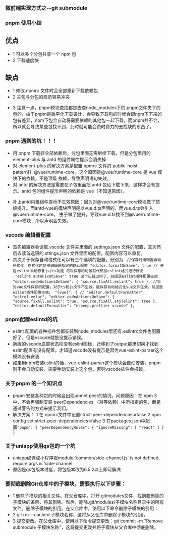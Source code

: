 ### 微前端实现方式之--git submodule

### pnpm 使用小结

## 优点

- 1 可以多个分包共享一个 npm 包
- 2 下载速度快

## 缺点

- 1 修改.npmrc 文件时会全部重新下载依赖包
- 2 主包与分包的规范容易冲突
* 3 注意一点，pnpm模块查找都是去查node_modules下的.pnpm文件夹下的包的，由于pnpm是扁平化下载设计，会导致下载包的时候会跟npm下下来的包有差异，npm下包会自动将需要依赖的其他包一起下载，而pnpm并不会，所以就会导致某些包找不到，此时就可能会费时费力的去找缺的东西了。

### pnpm 遇到的坑！！！

- 用 pnpm 下载好全部依赖后，分包里面无需继续下载，但是分包里用的 element-plus 与 antd 的组件属性提示会消失掉
- 对 element-plus 的解决方案是配置.npmrc 文件的 public-hoist-pattern[]=@vue/runtime-core，这个原因是@vue/runtime-core 是 vue 模块下的依赖，不是顶级 依赖，导致声明语句失效。
- 对 antd 的解决方法是需要在子包里面把 antd 包给下载下来，这样才会有提示。antd 包的组件提示声明的依赖是 vue（不知道原因）。
* 补上antd内置组件提示不生效原因：因为对@vue/runtime-core模块做了顶级提升。而antd-vue的模块声明是以vue.d.ts声明的，而vue.d.ts会引入@vue/runtime-core，
  由于做了提升，导致vue.d.ts找不到@vue/runtime-core模块，所以声明会失效。

### vscode 编辑器配置

- 首先编辑器会读取.vscode 文件夹里面的 settings.json 文件的配置，其次然后去读首选项的 sttings.json 文件里面的配置。配置内容可以重复。
- 其次关于保存自动格式化可以有三个选项的配置，分别为
  `
//保存时编辑器自动格式化，格式化时使用编辑器指定的默认配置
"editor.formatOnSave": true
// 开启eslint自动修复js/ts功能 每次保存的时候将代码按eslint格式进行修复 ,"eslint.autoFixOnSave": true 这个已经过时了，前提是eslint插件配置生效
"editor.codeActionsOnSave": {
  "source.fixAll.eslint": true
},
//针对vue文件保存的配置，对于ts和js文件不生效。能保存自动格式化vue文件生效。前提是eslint插件配置生效。
"[vue]": {
  // "editor.defaultFormatter": "octref.vetur",
  "editor.codeActionsOnSave": {
    "source.fixAll.eslint": true,
    "source.fixAll.stylelint": true
  },
  "editor.defaultFormatter": "esbenp.prettier-vscode"
},`

### pnpm配置eslintd的坑
* eslint 配置的各种插件包都安装到node_modules里还有.eslintrc文件也配置好了。但是vscode就是没提示错误。
* 新版的vscode底部状态栏没有eslint图标，迁移到了output那里切换才找到eslint配置有没有配置，才知道vscode没有提示是因为vue-eslint-parser这个模块没有安装
* 如果用npm安装eslint的话，vue-eslint-parser这个模块会自动安装，pnpm则不会自动安装，需要手动安装上这个包，否则vscode插件会报错。

### 关于pnpm 的一个知识点
* pnpm 安装各种包的时候会出现unmet peer的情况。问题原因：在 npm 3 中，不会再强制安装 peerDependencies （对等依赖）中所指定的包，而是通过警告的方式来提示我们。
* 解决方案：
  1 在.npmrc文件中设置strict-peer-dependencies=false 
  2 npm config set strict-peer-dependencies=false 
  3 在packages.json中配置` "pnpm": {
    "peerDependencyRules": {
      "ignoreMissing": [
        "react"
      ]
    }
    } `

### 关于uniapp使用qs包的一个坑
* uniapp编译成小程序报module 'common/side-channel.js' is not defined, require args is 'side-channel'
* 原因是qs包版本过低，将包版本改为6.5.2以上即可解决

### 要彻底删除Git仓库中的子模块，需要执行以下步骤：

* 1 删除子模块的相关文件。在父仓库中，打开.gitmodules文件，找到要删除的子模块的条目，将其删除。然后，删除.git/modules/子模块名称目录中的所有文件。删除子模块的引用。在父仓库中，使用以下命令删除子模块的引用：
* 2 git rm --cached 子模块名称，这将从父仓库中删除子模块的引用。
* 3 提交更改。在父仓库中，使用以下命令提交更改：git commit -m "Remove submodule 子模块名称"，这将提交更改并将子模块从父仓库中彻底删除。
